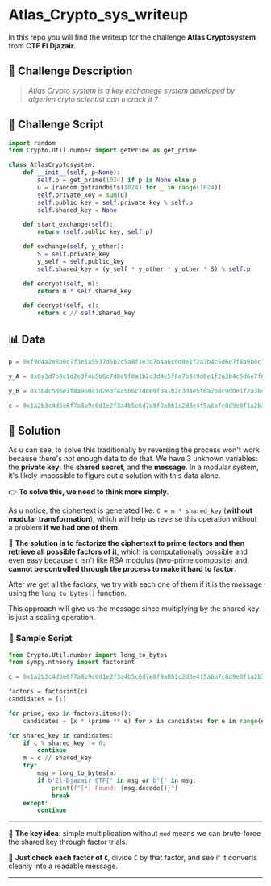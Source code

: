 # Atlas\_Crypto\_sys\_writeup

In this repo you will find the writeup for the challenge **Atlas Cryptosystem** from **CTF El Djazair**.

## 🔐 **Challenge Description**

> *Atlas Crypto system is a key exchanege system developed by algerien cryto scientist can u crack it ?*

## 🧾 **Challenge Script**

```python
import random
from Crypto.Util.number import getPrime as get_prime

class AtlasCryptosystem:
    def __init__(self, p=None):
        self.p = get_prime(1024) if p is None else p
        u = [random.getrandbits(1024) for _ in range(1024)]
        self.private_key = sum(u)
        self.public_key = self.private_key % self.p
        self.shared_key = None

    def start_exchange(self):
        return (self.public_key, self.p)

    def exchange(self, y_other):
        S = self.private_key
        y_self = self.public_key
        self.shared_key = (y_self * y_other * y_other * S) % self.p

    def encrypt(self, m):
        return m * self.shared_key

    def decrypt(self, c):
        return c // self.shared_key
```

## 📊 **Data**

```python
p = 0xf9d4a2e8b0c7f3e1a5937d6b2c5a8f1e3d7b4a6c9d0e1f2a3b4c5d6e7f8a9b0c1d2e3f4a5b6c7d8e9f0a1b2c3d4e5f6a7b8c9d0e1f2a3b4c5d6e7f8a9b0c1d2e3f4a5b6c7d8e9f0a1b2c3d4e5f6a7b8c9d0e1f2a3b4c5d6e7f8a9b0c1d2e3f4a5b6c7d8e9f0a1b2c3d4e5

y_A = 0x8a3d7b0c1d2e3f4a5b6c7d8e9f0a1b2c3d4e5f6a7b8c9d0e1f2a3b4c5d6e7f8a9b0c1d2e3f4a5b6c7d8e9f0a1b2c3d4e5f6a7b8c9d0e1f2a3b4c5d6e7f8a9b0c1d2e3f4a5b6c7d8e9f0a1b2c3d4e5f6a7b8c9d0e1f2a3b4c5d6e7f8a9b0c1d2e3f4a5b6c7d8e9f0a1b2c3d4e5

y_B = 0x3b4c5d6e7f8a9b0c1d2e3f4a5b6c7d8e9f0a1b2c3d4e5f6a7b8c9d0e1f2a3b4c5d6e7f8a9b0c1d2e3f4a5b6c7d8e9f0a1b2c3d4e5f6a7b8c9d0e1f2a3b4c5d6e7f8a9b0c1d2e3f4a5b6c7d8e9f0a1b2c3d4e5f6a7b8c9d0e1f2a3b4c5d6e7f8a9b0c1d2e3f4a5b6c7d8e9f0a1b2c3d4e5

c = 0x1a2b3c4d5e6f7a8b9c0d1e2f3a4b5c6d7e8f9a0b1c2d3e4f5a6b7c8d9e0f1a2b3c4d5e6f7a8b9c0d1e2f3a4b5c6d7e8f9a0b1c2d3e4f5a6b7c8d9e0f1a2b3c4d5e6f7a8b9c0d1e2f3a4b5c6d7e8f9a0b1c2d3e4f5a6b7c8d9e0f1a2b3c4d5e6f7a8b9c0d1e2f3a4b5c6d7e8f9a0b1c2d3e4f5
```

## 🧠 **Solution**

As u can see, to solve this traditionally by reversing the process won't work because there's not enough data to do that. We have 3 unknown variables: the **private key**, the **shared secret**, and the **message**. In a modular system, it's likely impossible to figure out a solution with this data alone.

👉 **To solve this, we need to think more simply.**

As u notice, the ciphertext is generated like: `C = m * shared_key` (**without modular transformation**), which will help us reverse this operation without a problem **if we had one of them**.

🎯 **The solution is to factorize the ciphertext to prime factors and then retrieve all possible factors of it**, which is computationally possible and even easy because `C` isn't like RSA modulus (two-prime composite) and **cannot be controlled through the process to make it hard to factor**.

After we get all the factors, we try with each one of them if it is the message using the `long_to_bytes()` function.

This approach will give us the message since multiplying by the shared key is just a scaling operation.

### 🧪 **Sample Script**

```python
from Crypto.Util.number import long_to_bytes
from sympy.ntheory import factorint

c = 0x1a2b3c4d5e6f7a8b9c0d1e2f3a4b5c6d7e8f9a0b1c2d3e4f5a6b7c8d9e0f1a2b3c4d5e6f7a8b9c0d1e2f3a4b5c6d7e8f9a0b1c2d3e4f5a6b7c8d9e0f1a2b3c4d5e6f7a8b9c0d1e2f3a4b5c6d7e8f9a0b1c2d3e4f5a6b7c8d9e0f1a2b3c4d5e6f7a8b9c0d1e2f3a4b5c6d7e8f9a0b1c2d3e4f5

factors = factorint(c)
candidates = [1]

for prime, exp in factors.items():
    candidates = [x * (prime ** e) for x in candidates for e in range(exp + 1)]

for shared_key in candidates:
    if c % shared_key != 0:
        continue
    m = c // shared_key
    try:
        msg = long_to_bytes(m)
        if b'El-Djazair CTF{' in msg or b'{' in msg:
            print(f"[*] Found: {msg.decode()}")
            break
    except:
        continue
```

---

🎯 **The key idea**: simple multiplication without `mod` means we can brute-force the shared key through factor trials.

🔎 **Just check each factor of `C`**, divide `C` by that factor, and see if it converts cleanly into a readable message.

---
